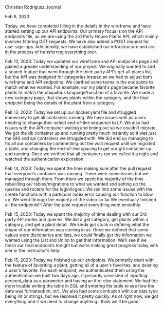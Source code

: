 Christian Rodriguez Journal

Feb 9, 2023:

Today, we have completed filling in the details in the wireframe and have started setting up our API endpoints. Our primary focus is on the API endpoints file, as we are using the 3rd Party House Plants API, which mainly involves filtering GET requests. We have also added a POST request for user sign-ups. Additionally, we have established our infrastructure and are in the process of transferring everything over.

Feb 10, 2023:
Today we updated our wireframe and API endpoints page and gained a greater understanding of our project. We originally wanted to add a search feature that went through the third-party API's get-all plants list, but the API was designed for categories instead so we had to adjust both wireframe and API endpoints. We clarified some terms in the endpoints to match what we wanted. For example, our my plant's page became favorite plants to match the ubiquitous language/function of a favorite. We made a new category page, that shows plants within the category, and the final endpoint being the details of the plant from a category.

Feb 13, 2023:
Today we set up our docker.yaml file and struggled immensely to get all containers running. We have issues with pc users needing to change their select end-of-line sequence to LF. We also had issues with the API container waiting and timing out so we couldn’t migrate. We got the db container up and running pretty much instantly so it was just the GHI and api containers we struggled with. We did end up managing to fix all our containers by commenting out the wait request until we migrated a table, and changing the end-of-line spacing to get our ghi container up and running. Once we verified that all containers ran we called it a night and watched the authentication exploration.

Feb 14, 2023:
Today we spent the time making sure after the pull request that everyone's container was running. There were some issues but we managed through them. From there we spent the majority of the time rebuilding our tables/migrations to what we wanted and setting up the queries and routers for the login/logout. We ran into some issues with the create functions with a particular index error causing our function to blow up. We went through the majority of the video so far.We eventually finished all the endpoints!!! After the post request everything went smoothly.

Feb 15, 2023:
Today we spent the majority of time dealing with our 3rd party API routes and queries. We did a get category, get plants within a category, and get a plant detail. We kinda got stuck in defining what the shape of our information was coming in as. Once we defined that some values were dictionaries and lists, we could finally get the information we wanted using the List and Union to get that information. We’ll see if we finish our final endpoints tonight but we’re making great progress today with sier or the instructor's help.

Feb 16, 2023:
Today we finished up our endpoints. We primarily dealt with the feature of favoriting a plant, getting all of a user's favorites, and deleting a user's favorite. For each endpoint, we authenticated them using the authentication we built two days ago. It primarily consisted of inputting account_data as a parameter and having an if or else statement. We had the most trouble writing the table in SQL and entering the table to see how the data was formatted(int, str). We also had some confusion with our data type being int or strings, but we resolved it pretty quickly. As of right now, we got everything and if we need to change anything I think we’ll be good.
